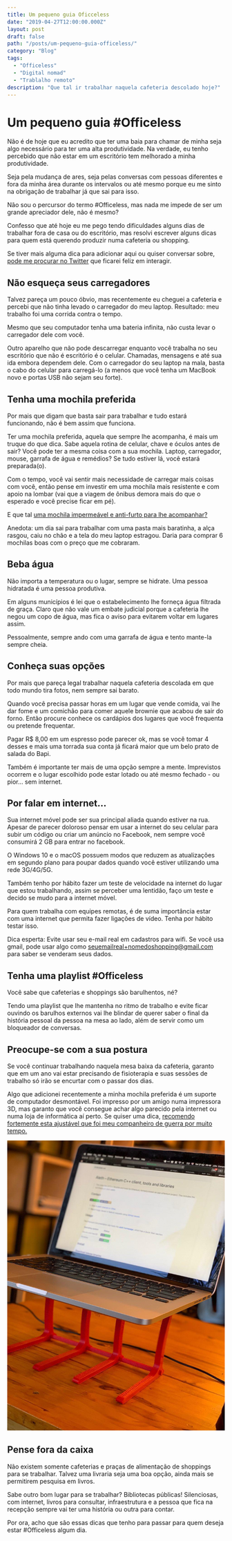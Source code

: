 ```yaml
---
title: Um pequeno guia Oficceless
date: "2019-04-27T12:00:00.000Z"
layout: post
draft: false
path: "/posts/um-pequeno-guia-officeless/"
category: "Blog"
tags:
  - "Officeless"
  - "Digital nomad"
  - "Trablalho remoto"
description: "Que tal ir trabalhar naquela cafeteria descolado hoje?"
---
```

# Um pequeno guia #Officeless
Não é de hoje que eu acredito que ter uma baia para chamar de minha seja algo necessário para ter uma alta produtividade. Na verdade, eu tenho percebido que não estar em um escritório tem melhorado a minha produtividade.

Seja pela mudança de ares, seja pelas conversas com pessoas diferentes e fora da minha área durante os intervalos ou até mesmo porque eu me sinto na obrigação de trabalhar já que sai para isso.

Não sou o percursor do termo #Officeless, mas nada me impede de ser um grande apreciador dele, não é mesmo?	

Confesso que até hoje eu me pego tendo dificuldades alguns dias de trabalhar fora de casa ou do escritório, mas resolvi escrever alguns dicas para quem está querendo produzir numa cafeteria ou shopping.

Se tiver mais alguma dica para adicionar aqui ou quiser conversar sobre, [pode me procurar no Twitter](https://twitter.com/JCSerraCampos) que ficarei feliz em interagir.

## Não esqueça seus carregadores
Talvez pareça um pouco óbvio, mas recentemente eu cheguei a cafeteria e percebi que não tinha levado o carregador do meu laptop. Resultado: meu trabalho foi uma corrida contra o tempo.

Mesmo que seu computador tenha uma bateria infinita, não custa levar o carregador dele com você.

Outro aparelho que não pode descarregar enquanto você trabalha no seu escritório que não é escritório é o celular. Chamadas, mensagens e até sua ida embora dependem dele. Com o carregador do seu laptop na mala, basta o cabo do celular para carregá-lo (a menos que você tenha um MacBook novo e portas USB não sejam seu forte).

## Tenha uma mochila preferida
Por mais que digam que basta sair para trabalhar e tudo estará funcionando, não é bem assim que funciona.

Ter uma mochila preferida, aquela que sempre lhe acompanha, é mais um truque do que dica. Sabe aquela rotina de celular, chave e óculos antes de sair? Você pode ter a mesma coisa com a sua mochila. Laptop, carregador, mouse, garrafa de água e remédios? Se tudo estiver lá, você estará preparada(o).

Com o tempo, você vai sentir mais necessidade de carregar mais coisas com você, então pense em investir em uma mochila mais resistente e com apoio na lombar (vai que a viagem de ônibus demora mais do que o esperado e você precise ficar em pé).

E que tal [uma mochila impermeável e anti-furto para lhe acompanhar?](https://amzn.to/2W5FwYE)

Anedota: um dia sai para trabalhar com uma pasta mais baratinha, a alça rasgou, caiu no chão e a tela do meu laptop estragou. Daria para comprar 6 mochilas boas com o preço que me cobraram.

## Beba água
Não importa a temperatura ou o lugar, sempre se hidrate. Uma pessoa hidratada é uma pessoa produtiva.

Em alguns municípios é lei que o estabelecimento lhe forneça água filtrada de graça. Claro que não vale um embate judicial porque a cafeteria lhe negou um copo de água, mas fica o aviso para evitarem voltar em lugares assim.

Pessoalmente, sempre ando com uma garrafa de água e tento mante-la sempre cheia.

## Conheça suas opções
Por mais que pareça legal trabalhar naquela cafeteria descolada em que todo mundo tira fotos, nem sempre sai barato.

Quando você precisa passar horas em um lugar que vende comida, vai lhe dar fome e um comichão para comer aquele brownie que acabou de sair do forno. Então procure conhece os cardápios dos lugares que você frequenta ou pretende frequentar.

Pagar R$ 8,00 em um espresso pode parecer ok, mas se você tomar 4 desses e mais uma torrada sua conta já ficará maior que um belo prato de salada do Bapi.

Também é importante ter mais de uma opção sempre a mente. Imprevistos ocorrem e o lugar escolhido pode estar lotado ou até mesmo fechado - ou pior… sem internet.

## Por falar em internet…
Sua internet móvel pode ser sua principal aliada quando estiver na rua. Apesar de parecer doloroso pensar em usar a internet do seu celular para subir um código ou criar um anúncio no Facebook, nem sempre você consumirá 2 GB para entrar no facebook.

O Windows 10 e o macOS possuem modos que reduzem as atualizações em segundo plano para poupar dados quando você estiver utilizando uma rede 3G/4G/5G.

Também tenho por hábito fazer um teste de velocidade na internet do lugar que estou trabalhando, assim se perceber uma lentidão, faço um teste e decido se mudo para a internet móvel.

Para quem trabalha com equipes remotas, é de suma importância estar com uma internet que permita fazer ligações de vídeo. Tenha por hábito testar isso.

Dica esperta: Evite usar seu e-mail real em cadastros para wifi. Se você usa gmail, pode usar algo como seuemailreal+nomedoshopping@gmail.com para saber se venderam seus dados.

## Tenha uma playlist #Officeless
Você sabe que cafeterias e shoppings são barulhentos, né?

Tendo uma playlist que lhe mantenha no ritmo de trabalho e evite ficar ouvindo os barulhos externos vai lhe blindar de querer saber o final da história pessoal da pessoa na mesa ao lado, além de servir como um bloqueador de conversas.

## Preocupe-se com a sua postura
Se você continuar trabalhando naquela mesa baixa da cafeteria, garanto que em um ano vai estar precisando de fisioterapia e suas sessões de trabalho só irão se encurtar com o passar dos dias.

Algo que adicionei recentemente a minha mochila preferida é um suporte de computador desmontável. Foi impresso por um amigo numa impressora 3D, mas garanto que você consegue achar algo parecido pela internet ou numa loja de informática aí perto. Se quiser uma dica, [recomendo fortemente esta ajustável que foi meu companheiro de guerra por muito tempo.](https://amzn.to/2GH50Vs)

![Suporte de laptop impresso em 3D](./1.jpg)

## Pense fora da caixa
Não existem somente cafeterias e praças de alimentação de shoppings para se trabalhar. Talvez uma livraria seja uma boa opção, ainda mais se permitirem pesquisa em livros.

Sabe outro bom lugar para se trabalhar? Bibliotecas públicas! Silenciosas, com internet, livros para consultar, infraestrutura e a pessoa que fica na recepção sempre vai ter uma história ou outra para contar.

Por ora, acho que são essas dicas que tenho para passar para quem deseja estar #Officeless algum dia.